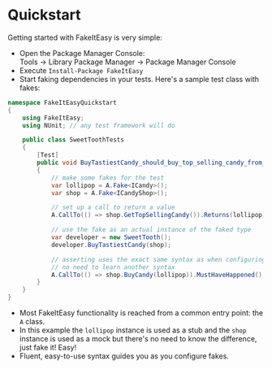 # Quickstart

Getting started with FakeItEasy is very simple:

* Open the Package Manager Console:  
Tools → Library Package Manager → Package Manager Console
* Execute `Install-Package FakeItEasy`
* Start faking dependencies in your tests. Here's a sample test class with fakes:

```csharp
namespace FakeItEasyQuickstart
{
    using FakeItEasy;
    using NUnit; // any test framework will do

    public class SweetToothTests
    {
        [Test]
        public void BuyTastiestCandy_should_buy_top_selling_candy_from_shop()
        {
            // make some fakes for the test
            var lollipop = A.Fake<ICandy>();
            var shop = A.Fake<ICandyShop>();

            // set up a call to return a value
            A.CallTo(() => shop.GetTopSellingCandy()).Returns(lollipop);

            // use the fake as an actual instance of the faked type
            var developer = new SweetTooth();
            developer.BuyTastiestCandy(shop);

            // asserting uses the exact same syntax as when configuring calls—
            // no need to learn another syntax
            A.CallTo(() => shop.BuyCandy(lollipop)).MustHaveHappened();
        }
    }
}
```

* Most FakeItEasy functionality is reached from a common entry point: the `A` class.
* In this example the `lollipop` instance is used as a stub and the `shop` instance is used as a mock but there's no need to know the difference, just fake it! Easy!
* Fluent, easy-to-use syntax guides you as you configure fakes.
